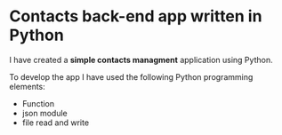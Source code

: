 # Contacts back-end app written in Python

I have created a **simple contacts managment** application using Python.

To develop the app I have used the following Python programming elements:

- Function
- json module
- file read and write
